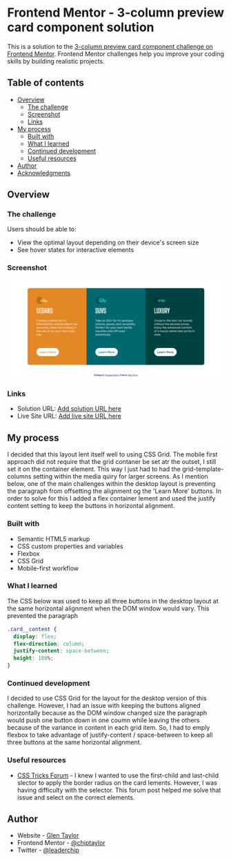 # Frontend Mentor - 3-column preview card component solution

This is a solution to the [3-column preview card component challenge on Frontend Mentor](https://www.frontendmentor.io/challenges/3column-preview-card-component-pH92eAR2-). Frontend Mentor challenges help you improve your coding skills by building realistic projects.

## Table of contents

- [Overview](#overview)
  - [The challenge](#the-challenge)
  - [Screenshot](#screenshot)
  - [Links](#links)
- [My process](#my-process)
  - [Built with](#built-with)
  - [What I learned](#what-i-learned)
  - [Continued development](#continued-development)
  - [Useful resources](#useful-resources)
- [Author](#author)
- [Acknowledgments](#acknowledgments)

## Overview

### The challenge

Users should be able to:

- View the optimal layout depending on their device's screen size
- See hover states for interactive elements

### Screenshot

![](./screenshot.png)

### Links

- Solution URL: [Add solution URL here](https://your-solution-url.com)
- Live Site URL: [Add live site URL here](https://your-live-site-url.com)

## My process

I decided that this layout lent itself well to using CSS Grid. The mobile first approach did not require that the grid contaner be set atr the outset, I still set it on the container element. This way I just had to had the grid-template-columns setting within the media quiry for larger screens. As I mention below, one of the main challenges within the desktop layout is preventing the paragraph from offsetting the alignment og the 'Learn More' buttons. In order to solve for this I added a flex container lement and used the justify content setting to keep the buttons in horizontal alignment.

### Built with

- Semantic HTML5 markup
- CSS custom properties and variables
- Flexbox
- CSS Grid
- Mobile-first workflow

### What I learned

The CSS below was used to keep all three buttons in the desktop layout at the same horizontal alignment when the DOM window would vary. This prevented the paragraph

```css
.card__content {
  display: flex;
  flex-direction: column;
  justify-content: space-between;
  height: 100%;
}
```

### Continued development

I decided to use CSS Grid for the layout for the desktop version of this challenge. However, I had an issue with keeping the buttons aligned horizontally because as the DOM window changed size the paragraph would push one button down in one coumn while leaving the others because of the variance in content in each grid item. So, I had to emply flexbox to take advantage of justify-content / space-between to keep all three buttons at the same horizontal alignment.

### Useful resources

- [CSS Tricks Forum](https://css-tricks.com/forums/topic/last-child-not-working/) - I knew I wanted to use the first-child and last-child slector to apply the border radius on the card lements. However, I was having difficulty with the selector. This forum post helped me solve that issue and select on the correct elements.

## Author

- Website - [Glen Taylor](https://www.glenmtaylor.com)
- Frontend Mentor - [@chiptaylor](https://www.frontendmentor.io/profile/chiptaylor)
- Twitter - [@leaderchip](https://www.twitter.com/leaderchip)
